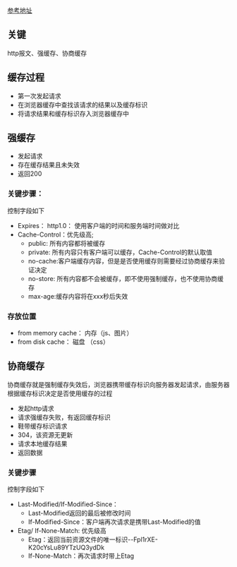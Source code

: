 [参考地址](https://juejin.cn/post/6844903593275817998)
## 关键

http报文、强缓存、协商缓存


## 缓存过程

- 第一次发起请求
- 在浏览器缓存中查找该请求的结果以及缓存标识
- 将请求结果和缓存标识存入浏览器缓存中

## 强缓存

- 发起请求
- 存在缓存结果且未失效
- 返回200

### 关键步骤：
控制字段如下
- Expires： http1.0： 使用客户端的时间和服务端时间做对比
- Cache-Control：优先级高; 
	- public: 所有内容都将被缓存
	- private: 所有内容只有客户端可以缓存，Cache-Control的默认取值
	- no-cache:客户端缓存内容，但是是否使用缓存则需要经过协商缓存来验证决定
	- no-store: 所有内容都不会被缓存，即不使用强制缓存，也不使用协商缓存
	- max-age:缓存内容将在xxx秒后失效
### 存放位置

- from memory cache： 内存（js、图片）
- from disk cache： 磁盘 （css）

## 协商缓存

协商缓存就是强制缓存失效后，浏览器携带缓存标识向服务器发起请求，由服务器根据缓存标识决定是否使用缓存的过程


- 发起http请求
- 请求强缓存失败，有返回缓存标识
- 鞋带缓存标识请求
- 304，该资源无更新
- 请求本地缓存结果
- 返回数据

### 关键步骤
控制字段如下
- Last-Modified/If-Modified-Since：
	- Last-Modified返回的最后被修改时间
	- If-Modified-Since：客户端再次请求是携带Last-Modified的值
- Etag/ If-None-Match: 优先级高
	- Etag：返回当前资源文件的唯一标识--Fpl1rXE-K20cYsLu89YTzUQ3ydDk
	- If-None-Match：再次请求时带上Etag